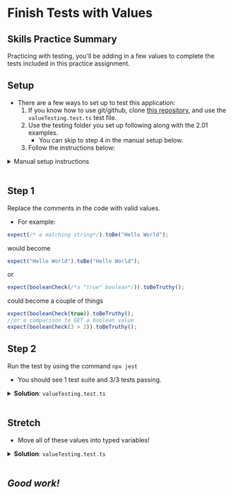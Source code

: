 # Finish Tests with Values

## Skills Practice Summary

Practicing with testing, you'll be adding in a few values to complete the tests
included in this practice assignment.

## Setup

- There are a few ways to set up to test this application:
  1. If you know how to use git/github, clone <a href="" target="\blank">this
     repository</a>, and use the `valueTesting.test.ts` test file.
  1. Use the testing folder you set up following along with the 2.01 examples.
     - You can skip to step 4 in the manual setup below.
  1. Follow the instructions below:

<details><summary>Manual setup instructions</summary>

1. Create a new folder on your computer; you can call it something like
   `practiceUnitTesting`.
1. Open that folder in VS Code.
1. With that folder as your "working directory" run the following commands:
   - `npm init -y`
   - `npm i --save-dev jest typescript ts-jest @types/jest`
   - `npx ts-jest config:init`
1. Add a new file called: `valueTesting.test.ts`
1. Copy in the code below.

```typescript
describe("value testing", () => {
  test("strings are string", () => {
    expect(/* a matching string*/).toBe("Hello World");
    expect(stringCheck(/*a word */)).toBeTruthy();
    expect(stringCheck(/*a sentence*/)).toBeTruthy();
    expect(stringCheck(/*not a string*/)).toBeFalsy();
  });
  test("numbers are numbers", () => {
    expect(/* a matching number*/).toBe(3.14159);
    expect(numberCheck(/*a decimal number*/)).toBeTruthy();
    expect(numberCheck(/*an equation*/)).toBeTruthy();
    expect(numberCheck(/*not a number*/)).toBeFalsy();
  });
  test("booleans are booleans", () => {
    expect(/* a matching boolean*/).toBe(false);
    expect(booleanCheck(/*a "true" boolean*/)).toBeTruthy();
    expect(booleanCheck(/*a "false" boolean*/)).toBeTruthy();
    expect(booleanCheck(/*not a boolean*/)).toBeFalsy();
  });
});

function numberCheck(x) {
  return typeof x == "number";
}
function stringCheck(x) {
  return typeof x == "string";
}
function booleanCheck(x) {
  return typeof x == "boolean";
}
```

</details>
</br>

## Step 1

Replace the comments in the code with valid values.

- For example:

```typescript
expect(/* a matching string*/).toBe("Hello World");
```

would become

```typescript
expect("Hello World").toBe("Hello World");
```

or

```typescript
expect(booleanCheck(/*a "true" boolean*/)).toBeTruthy();
```

could become a couple of things

```typescript
expect(booleanCheck(true)).toBeTruthy();
//or a comparison to GET a boolean value
expect(booleanCheck(3 > 2)).toBeTruthy();
```

## Step 2

Run the test by using the command `npx jest`

- You should see 1 test suite and 3/3 tests passing.

<details><summary><strong>Solution</strong>: <code>valueTesting.test.ts</code></summary>

```typescript
describe("value testing", () => {
  test("strings are string", () => {
    expect("Hello World").toBe("Hello World");
    expect(stringCheck("test")).toBeTruthy();
    expect(stringCheck("Coding is more fun than manual testing.")).toBeTruthy();
    expect(stringCheck(1010101010101010)).toBeFalsy();
  });
  test("numbers are numbers", () => {
    expect(3.14159).toBe(3.14159);
    expect(numberCheck(-555.333)).toBeTruthy();
    expect(numberCheck((3 * 5) / 13 + 1)).toBeTruthy();
    expect(numberCheck("12")).toBeFalsy();
  });
  test("booleans are booleans", () => {
    expect(false).toBe(false);
    expect(booleanCheck(true)).toBeTruthy();
    expect(booleanCheck(false)).toBeTruthy();
    expect(booleanCheck(5)).toBeFalsy();
  });
});

function numberCheck(x) {
  return typeof x == "number";
}
function stringCheck(x) {
  return typeof x == "string";
}
function booleanCheck(x) {
  return typeof x == "boolean";
}
```

</details>
</br>

## Stretch

- Move all of these values into typed variables!

<details><summary><strong>Solution</strong>: <code>valueTesting.test.ts</code></summary>

```typescript
describe("value testing", () => {
  test("strings are string", () => {
    let hello: string = "Hello World";
    let word: string = "test";
    let sentence: string = "Coding is more fun than manual testing.";
    let notAString: number = 1010101010101010;

    expect(hello).toBe("Hello World");
    expect(stringCheck(word)).toBeTruthy();
    expect(stringCheck(sentence)).toBeTruthy();
    expect(stringCheck(notAString)).toBeFalsy();
  });
  test("numbers are numbers", () => {
    let pi: number = 3.14159;
    let decimal: number = -555.333;
    let equationResults: number = (3 * 5) / 13 + 1;
    let notANumber: string = "12";

    expect(pi).toBe(3.14159);
    expect(numberCheck(decimal)).toBeTruthy();
    expect(numberCheck(equationResults)).toBeTruthy();
    expect(numberCheck(notANumber)).toBeFalsy();
  });
  test("booleans are booleans", () => {
    let isFalse: boolean = false;
    let isTrue: boolean = true;
    let falseFromComparison: boolean = 2 > 12;
    let notABoolean: number = 5;

    expect(isFalse).toBe(false);
    expect(booleanCheck(isTrue)).toBeTruthy();
    expect(booleanCheck(falseFromComparison)).toBeTruthy();
    expect(booleanCheck(notABoolean)).toBeFalsy();
  });
});

function numberCheck(x) {
  return typeof x == "number";
}
function stringCheck(x) {
  return typeof x == "string";
}
function booleanCheck(x) {
  return typeof x == "boolean";
}
```

</details>
</br>

## **_Good work!_**
